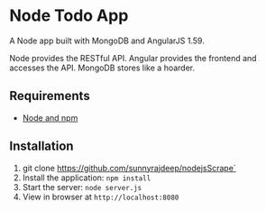 # Node Todo App

A Node app built with MongoDB and AngularJS 1.59. 

Node provides the RESTful API. Angular provides the frontend and accesses the API. MongoDB stores like a hoarder.

## Requirements

- [Node and npm](http://nodejs.org)

## Installation

1. git clone https://github.com/sunnyrajdeep/nodejsScrape`
2. Install the application: `npm install`
3. Start the server: `node server.js`
4. View in browser at `http://localhost:8080`